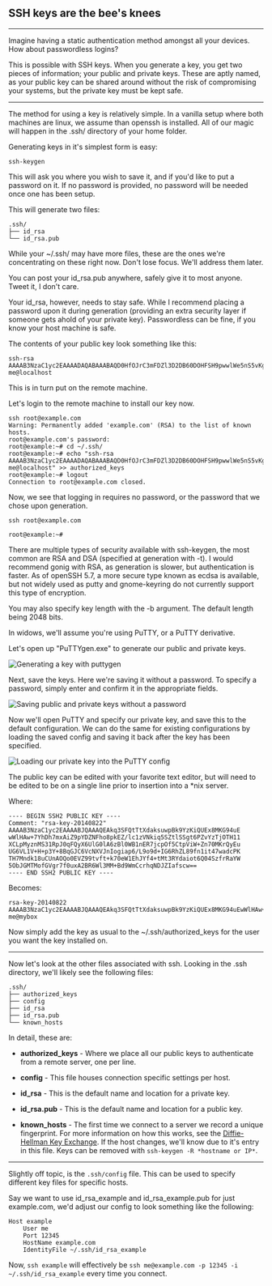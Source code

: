 SSH keys are the bee's knees
---
---
Imagine having a static authentication method amongst all your devices. How about passwordless logins?
 
This is possible with SSH keys. When you generate a key, you get two pieces of information; your public and private keys. These are aptly named, as your public key can be shared around without the risk of compromising your systems, but the private key must be kept safe.

---
 
The method for using a key is relatively simple. In a vanilla setup where both machines are linux, we assume than openssh is installed.
All of our magic will happen in the .ssh/ directory of your home folder.
 
Generating keys in it's simplest form is easy:

```
ssh-keygen
```
 
This will ask you where you wish to save it, and if you'd like to put a password on it. If no password is provided, no password will be needed once one has been setup.


This will generate two files:

```
.ssh/
├── id_rsa
└── id_rsa.pub

```

While your ~/.ssh/ may have more files, these are the ones we're concentrating on these right now. Don't lose focus. We'll address them later.

You can post your id_rsa.pub anywhere, safely give it to most anyone. Tweet it, I don't care.

Your id_rsa, however, needs to stay safe. While I recommend placing a password upon it during generation (providing an extra security layer if someone gets ahold of your private key). Passwordless can be fine, if you know your host machine is safe.

The contents of your public key look something like this:

```
ssh-rsa AAAAB3NzaC1yc2EAAAADAQABAAABAQD0HfOJrC3mFDZl3D2DB60DOHFSH9pwwlWe5nS5vKgzk+N9MDnGVdyIHSUBoMC0byYKJ2afjyhuL5rwto7VE4eNCeTQ8lIS4Xik5JBT3iycNR3NYNKmH7HE9MYjazgDkZpaDw1XMjA0W1D1jRwK255XwiMRt2MMQUHoILkSpGfqtpT0nsbNRqbgUmzhbiBgxRCmN8hImjDL/kezc1K2PLEnuzI7tmZ3YO3l38N6JVWzNmOBdh4IuZD6pXNynC1CgXPO+tt3xSjr8vDCbgxvA+1AjfslpHmBJFhf3FEAxXsY/1MlpAk2fbFVxQ3SsqlM/71LPVDNI8jbVwC+D1teaTiD me@localhost
```

This is in turn put on the remote machine.

Let's login to the remote machine to install our key now.

```
ssh root@example.com
Warning: Permanently added 'example.com' (RSA) to the list of known hosts.
root@example.com's password:
root@example:~# cd ~/.ssh/
root@example:~# echo "ssh-rsa AAAAB3NzaC1yc2EAAAADAQABAAABAQD0HfOJrC3mFDZl3D2DB60DOHFSH9pwwlWe5nS5vKgzk+N9MDnGVdyIHSUBoMC0byYKJ2afjyhuL5rwto7VE4eNCeTQ8lIS4Xik5JBT3iycNR3NYNKmH7HE9MYjazgDkZpaDw1XMjA0W1D1jRwK255XwiMRt2MMQUHoILkSpGfqtpT0nsbNRqbgUmzhbiBgxRCmN8hImjDL/kezc1K2PLEnuzI7tmZ3YO3l38N6JVWzNmOBdh4IuZD6pXNynC1CgXPO+tt3xSjr8vDCbgxvA+1AjfslpHmBJFhf3FEAxXsY/1MlpAk2fbFVxQ3SsqlM/71LPVDNI8jbVwC+D1teaTiD me@localhost" >> authorized_keys
root@example:~# logout
Connection to root@example.com closed.

```
Now, we see that logging in requires no password, or the password that we chose upon generation.

```
ssh root@example.com

root@example:~#
```

There are multiple types of security available with ssh-keygen, the most common are RSA and DSA (specified at generation with -t). I would recommend gonig with RSA, as generation is slower, but authentication is faster.
As of openSSH 5.7, a more secure type known as ecdsa is available, but not widely used as putty and gnome-keyring do not currently support this type of encryption.

You may also specify key length with the -b argument. The default length being 2048 bits.

In widows, we'll assume you're using PuTTY, or a PuTTY derivative.



Let's open up "PuTTYgen.exe" to generate our public and private keys.

![Generating a key with puttygen](https://raw.githubusercontent.com/erronjason/sshkeys/master/resources/img/puttygen.gif)



Next, save the keys. Here we're saving it without a password. To specify a password, simply enter and confirm it in the appropriate fields.

![Saving public and private keys without a password](https://raw.githubusercontent.com/erronjason/sshkeys/master/resources/img/puttygen1.gif)



Now we'll open PuTTY and specify our private key, and save this to the default configuration. We can do the same for existing configurations by loading the saved config and saving it back after the key has been specified.

![Loading our private key into the PuTTY config](https://raw.githubusercontent.com/erronjason/sshkeys/master/resources/img/putty.gif)


The public key can be edited with your favorite text editor, but will need to be edited to be on a single line prior to insertion into a *nix server.

Where:

```
---- BEGIN SSH2 PUBLIC KEY ----
Comment: "rsa-key-20140822"
AAAAB3NzaC1yc2EAAAABJQAAAQEAkq3SFQtTtXdaksuwpBk9YzKiQUEx8MKG94uE
wWlHAw+7YhDh7mxAiZ9pYDZNFho8pkEZ/lc1zVNkiq5SZtlSSgt6PZvYzTjOTH11
XCLpMyznMS31RpJ0qFQyX6UlG0lA6zBl0WB1nER7jcpOf5CtpViW+Zn70MKrQyEu
UG6VL1V+H+p3Y+8BqGJC6VcNXVJnIogiap6/L9o9d+IG6RhZL89fn1it47wadcPK
TH7Mndk18uCUnAOQo0EVZ99tvft+k70eW1EhJYf4+tMt3RYdaiot6Q04SzfrRaYW
5ObJGMTMofGVgr7f0uxA2BR6Wl3MM+Bd9WmCcrhqNDJZIafscw==
---- END SSH2 PUBLIC KEY ----

```

Becomes:

```
rsa-key-20140822 AAAAB3NzaC1yc2EAAAABJQAAAQEAkq3SFQtTtXdaksuwpBk9YzKiQUEx8MKG94uEwWlHAw+7YhDh7mxAiZ9pYDZNFho8pkEZ/lc1zVNkiq5SZtlSSgt6PZvYzTjOTH11XCLpMyznMS31RpJ0qFQyX6UlG0lA6zBl0WB1nER7jcpOf5CtpViW+Zn70MKrQyEuUG6VL1V+H+p3Y+8BqGJC6VcNXVJnIogiap6/L9o9d+IG6RhZL89fn1it47wadcPKTH7Mndk18uCUnAOQo0EVZ99tvft+k70eW1EhJYf4+tMt3RYdaiot6Q04SzfrRaYW5ObJGMTMofGVgr7f0uxA2BR6Wl3MM+Bd9WmCcrhqNDJZIafscw== me@mybox
```

Now simply add the key as usual to the ~/.ssh/authorized_keys for the user you want the key installed on.

---

Now let's look at the other files associated with ssh. Looking in the .ssh directory, we'll likely see the following files:


```
.ssh/
├── authorized_keys
├── config
├── id_rsa
├── id_rsa.pub
└── known_hosts
```

In detail, these are:


 - **authorized_keys** - Where we place all our public keys to authenticate from a remote server, one per line.

 - **config** - This file houses connection specific settings per host.

 - **id_rsa** - This is the default name and location for a private key.

 - **id_rsa.pub** - This is the default name and location for a public key.

 - **known_hosts** - The first time we connect to a server we record a unique fingerprint. For more information on how this works, see the <a href="http://youtu.be/YEBfamv-_do" target="_blank">Diffie-Hellman Key Exchange</a>. If the host changes, we'll know due to it's entry in this file. Keys can be removed with ```ssh-keygen -R *hostname or IP*```.


---


Slightly off topic, is the ```.ssh/config``` file. This can be used to specify different key files for specific hosts.

Say we want to use id_rsa_example and id_rsa_example.pub for just example.com, we'd adjust our config to look something like the following:

```
Host example
    User me
    Port 12345
    HostName example.com
    IdentityFile ~/.ssh/id_rsa_example
```

Now, ```ssh example``` will effectively be ```ssh me@example.com -p 12345 -i ~/.ssh/id_rsa_example``` every time you connect.
